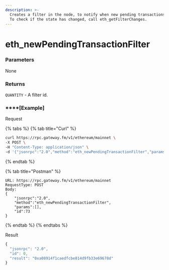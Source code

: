 ```yaml
---
description: >-
  Creates a filter in the node, to notify when new pending transactions arrive.
  To check if the state has changed, call eth_getFilterChanges.
---
```


# eth_newPendingTransactionFilter

### **Parameters**

None

### **Returns**

`QUANTITY` - A filter id.

### ****[**Example**]
Request

{% tabs %}
{% tab title="Curl" %}
```bash
curl https://rpc.gateway.fm/v1/ethereum/mainnet \
-X POST \
-H "Content-Type: application/json" \
-d '{"jsonrpc":"2.0","method":"eth_newPendingTransactionFilter","params":[],"id":0}'
```
{% endtab %}

{% tab title="Postman" %}
```http
URL: https://rpc.gateway.fm/v1/ethereum/mainnet
RequestType: POST
Body: 
{
    "jsonrpc":"2.0",
    "method":"eth_newPendingTransactionFilter",
    "params":[],
    "id":73
}
```
{% endtab %}
{% endtabs %}

Result

```javascript
{
  "jsonrpc": "2.0",
  "id": 0,
  "result": "0xa08914f1caedfcbe814d9fb33e69678d"
}
```

###
